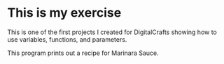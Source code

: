 # This is my exercise

This is one of the first projects I created for DigitalCrafts showing how to use variables, functions, and parameters.

This program prints out a recipe for Marinara Sauce.